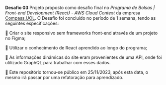 **Desafio 03**
Projeto proposto como desafio final no *Programa de Bolsas | Front-end Development (React) - AWS Cloud Context* da empresa [Compass.UOL](https://compass.uol/en/home/). O Desafio foi concluído no período de 1 semana, tendo as seguintes especificações:

🚀 Criar o site responsivo sem frameworks front-end através de um projeto no Figma;

🚀 Utilizar o conhecimento de React aprendido ao longo do programa;

🚀 As informações dinâmicas do site eram provenientes de uma API, onde foi utilizado GraphQL para trabalhar com esses dados.



🚨 Este repositório tornou-se público em 25/11/2023, após esta data, o mesmo irá passar por uma refatoração para aprendizado.
